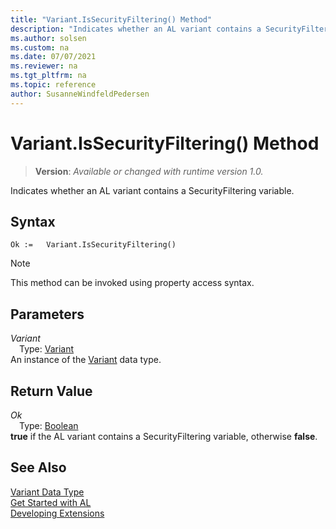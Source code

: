 ```yaml
---
title: "Variant.IsSecurityFiltering() Method"
description: "Indicates whether an AL variant contains a SecurityFiltering variable."
ms.author: solsen
ms.custom: na
ms.date: 07/07/2021
ms.reviewer: na
ms.tgt_pltfrm: na
ms.topic: reference
author: SusanneWindfeldPedersen
---
```

[//]: # (START>DO_NOT_EDIT)
[//]: # (IMPORTANT:Do not edit any of the content between here and the END>DO_NOT_EDIT.)
[//]: # (Any modifications should be made in the .xml files in the ModernDev repo.)
# Variant.IsSecurityFiltering() Method
> **Version**: _Available or changed with runtime version 1.0._

Indicates whether an AL variant contains a SecurityFiltering variable.


## Syntax
```AL
Ok :=   Variant.IsSecurityFiltering()
```
> [!NOTE]
> This method can be invoked using property access syntax.

## Parameters
*Variant*  
&emsp;Type: [Variant](variant-data-type.md)  
An instance of the [Variant](variant-data-type.md) data type.  

## Return Value
*Ok*  
&emsp;Type: [Boolean](../boolean/boolean-data-type.md)  
**true** if the AL variant contains a SecurityFiltering variable, otherwise **false**.


[//]: # (IMPORTANT: END>DO_NOT_EDIT)
## See Also
[Variant Data Type](variant-data-type.md)  
[Get Started with AL](../../devenv-get-started.md)  
[Developing Extensions](../../devenv-dev-overview.md)